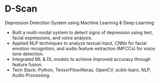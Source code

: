 # D-Scan
Depression Detection System using Machine Learning & Deep Learning

* Built a multi-modal system to detect signs of depression using text, facial expressions, and voice analysis.
* Applied NLP techniques to analyze textual input, CNNs for facial emotion recognition, and audio feature extraction (MFCCs) for voice tone detection.
* Integrated ML & DL models to achieve improved accuracy through feature fusion.
* Tech Stack: Python, TensorFlow/Keras, OpenCV, scikit-learn, NLP, Audio Processing.
